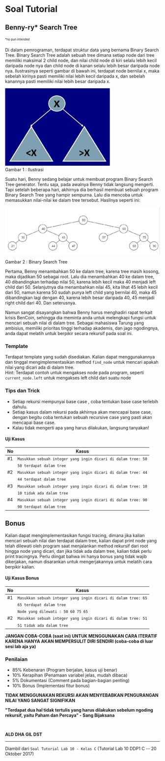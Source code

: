 # Soal Tutorial

## Benny-ry\* Search Tree

<sub><sup>\*no pun intended</sup></sub>

Di dalam pemrograman, terdapat struktur data yang bernama Binary Search Tree.
Binary Search Tree adalah sebuah tree dimana setiap node dari tree memiliki
maksimal 2 child node, dan nilai child node di kiri selalu lebih kecil daripada
node nya dan child node di kanan selalu lebih besar daripada node nya.
Ilustrasinya seperti gambar di bawah ini, terdapat node bernilai x, maka
sebelah kirinya pasti memiliki nilai lebih kecil daripada x, dan sebelah
kanannya pasti memiliki nilai lebih besar daripada x.

![ilustrasi](../images/lab10_c_01.jpg)  
Gambar 1 : Ilustrasi

Suatu hari, Benny sedang belajar untuk membuat program Binary Search Tree
generator. Tentu saja, pada awalnya Benny tidak langsung mengerti. Tapi setelah
beberapa hari, akhirnya dia berhasil membuat sebuah program Binary Search Tree
yang hampir sempurna. Lalu dia mencoba untuk memasukkan nilai-nilai ke dalam
tree tersebut. Hasilnya seperti ini:

![ilustrasi](../images/lab10_c_02.jpg)  

Gambar 2 : Binary Search Tree

Pertama, Benny menambahkan 50 ke dalam tree, karena tree masih kosong, maka
dijadikan 50 sebagai root. Lalu dia menambahkan 40 ke dalam tree, 40
dibandingkan terhadap nilai 50, karena lebih kecil maka 40 menjadi left child
dari 50. Selanjutnya dia menambahkan nilai 45, kita lihat 45 lebih kecil dari
50, namun karena 50 sudah punya left child yang bernilai 40, maka 45
dibandingkan lagi dengan 40, karena lebih besar daripada 40, 45 menjadi right
child dari 40. Dan seterusnya.

Namun sangat disayangkan bahwa Benny harus menghadiri rapat terkait krisis
BenCoin, sehingga dia meminta anda untuk melengkapi fungsi untuk mencari sebuah
nilai di dalam tree. Sebagai mahasiswa Tarung yang ambisius, memiliki prioritas
tinggi terhadap akademis, dan jago ngodingnya, anda dapat melatih untuk
berpikir secara rekursif pada soal ini.

### Template

Terdapat template yang sudah disediakan. Kalian dapat menggunakannya dan
tinggal mengimplementasikan method `find_node` untuk mencari apakah nilai yang
dicari ada di dalam tree.  
Hint: Terdapat contoh untuk mengakses node pada program, seperti
`current_node.left` untuk mengakses left child dari suatu node

### Tips dan Trick

- Setiap rekursi mempunyai base case , coba tentukan base case terlebih dahulu.
- Setiap kasus dalam rekursi pada akhirnya akan mencapai base case, dengan
  begitu coba tentukan sebuah recursive case yang pasti akan mencapai base
  case.
- Kalau tidak mengerti apa yang harus dilakukan, langsung tanyakan!

#### Uji Kasus

| No  | Kasus                                                         |
| --- | ------------------------------------------------------------- |
| #1  | `Masukkan sebuah integer yang ingin dicari di dalam tree: 50` |
|     | `50 terdapat dalam tree`                                      |
| #2  | `Masukkan sebuah integer yang ingin dicari di dalam tree: 44` |
|     | `44 terdapat dalam tree`                                      |
| #3  | `Masukkan sebuah integer yang ingin dicari di dalam tree: 10` |
|     | `10 tidak ada dalam tree`                                     |
| #4  | `Masukkan sebuah integer yang ingin dicari di dalam tree: 90` |
|     | `90 terdapat dalam tree`                                      |

## Bonus

Kalian dapat mengimplementasikan fungsi tracing, dimana jika kalian mencari
sebuah nilai dan terdapat dalam tree, kalian dapat print node yang telah
dilewati oleh program saat menjalankan method rekursif dari root hingga node
yang dicari, dan jika tidak ada dalam tree, kalian tidak perlu print
tracingnya. Perlu diingat bahwa ini hanya bonus yang tidak wajib dikerjakan,
namun disarankan untuk mengerjakannya untuk melatih cara berpikir kalian.

#### Uji Kasus Bonus

| No  | Kasus                                                         |
| --- | ------------------------------------------------------------- |
| #1  | `Masukkan sebuah integer yang ingin dicari di dalam tree: 65` |
|     | `65 terdapat dalam tree`                                      |
|     | `Node yang dilewati : 50 60 75 65`                            |
| #2  | `Masukkan sebuah integer yang ingin dicari di dalam tree: 51` |
|     | `51 tidak ada dalam tree`                                     |

**JANGAN COBA-COBA (saat ini) UNTUK MENGGUNAKAN CARA ITERATIF KARENA HANYA AKAN
MEMPERSULIT DIRI SENDIRI (coba-coba di luar sesi lab aja ya)**

### Penilaian

- 85% Kebenaran (Program berjalan, kasus uji benar)
- 10% Kerapihan (Penamaan variabel jelas, mudah dibaca)
- 5% Dokumentasi (Comment pada bagian-bagian penting)
- 10% Bonus (Implementasi fitur bonus)

**TIDAK MENGGUNAKAN REKURSI AKAN MENYEBABKAN PENGURANGAN NILAI YANG SANGAT
SIGNIFIKAN**

**"Terdapat dua hal tidak tertulis yang harus dilakukan sebelum ngoding
rekursif, yaitu Paham dan Percaya" - Sang Bijaksana**

<br>

**ALD DHA GIL DST**

---

Diambil dari `Soal Tutorial Lab 10 - Kelas C` (Tutorial Lab 10 DDP1 C
\-- 20 Oktober 2017)
